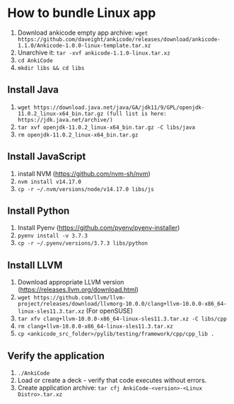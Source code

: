 # How to bundle Linux app

1. Download ankicode empty app archive: `wget https://github.com/daveight/ankicode/releases/download/ankicode-1.1.0/Ankicode-1.0.0-linux-template.tar.xz`
2. Unarchive it: `tar -xvf ankicode-1.1.0-linux.tar.xz`
3. `cd AnkiCode`
4. `mkdir libs && cd libs`

## Install Java
1. `wget https://download.java.net/java/GA/jdk11/9/GPL/openjdk-11.0.2_linux-x64_bin.tar.gz (full list is here: https://jdk.java.net/archive/)`
2. `tar xvf openjdk-11.0.2_linux-x64_bin.tar.gz -C libs/java`
3. `rm openjdk-11.0.2_linux-x64_bin.tar.gz`

## Install JavaScript
1. install NVM (https://github.com/nvm-sh/nvm)
2. `nvm install v14.17.0`
3. `cp -r ~/.nvm/versions/node/v14.17.0 libs/js`

## Install Python
1. Install Pyenv (https://github.com/pyenv/pyenv-installer)
2. `pyenv install -v 3.7.3`
3. `cp -r ~/.pyenv/versions/3.7.3 libs/python`

## Install LLVM
1. Download appropriate LLVM version (https://releases.llvm.org/download.html)
2. `wget https://github.com/llvm/llvm-project/releases/download/llvmorg-10.0.0/clang+llvm-10.0.0-x86_64-linux-sles11.3.tar.xz` (For openSUSE)
3. `tar xfv clang+llvm-10.0.0-x86_64-linux-sles11.3.tar.xz -C libs/cpp`
4. `rm clang+llvm-10.0.0-x86_64-linux-sles11.3.tar.xz`
5. `cp <ankicode_src_folder>/pylib/testing/framework/cpp/cpp_lib .`

## Verify the application
1. `./AnkiCode`
2. Load or create a deck - verify that code executes without errors.
2. Create application archive: `tar cfj AnkiCode-<version>-<Linux Distro>.tar.xz`
